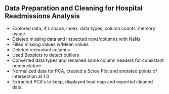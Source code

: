## Data Preparation and Cleaning for Hospital Readmissions Analysis
- Explored data, it's shape, index, data types, column counts, memory usage
- Deleted missing data and inspected rows/columns with NaNs
- Filled missing values w/Mean values
- Deleted redundant columns
- Used Boxplots to detect outliers
- Converted data types and renamed some column headers for consistant nomenclature
- Normalized data for PCA, created a Scree Plot and anotated points of intersection at 1.0
- Extracted PCA's to keep, displayed heat map and exported cleaned data.

